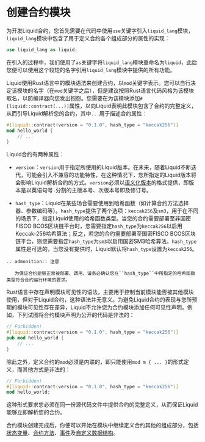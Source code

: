# 创建合约模块

为开发Liquid合约，您首先需要在代码中使用`use`关键字引入`liquid_lang`模块，`liquid_lang`模块中包含了用于定义合约各个组成部分的属性的实现：

```rust
use liquid_lang as liquid;
```

在引入的过程中，我们使用了`as`关键字将`liquid_lang`模块重命名为`liquid`，此后您便可以使用这个较短的名字引用`liquid_lang`模块中提供的所有功能。

Liquid使用Rust语言中的模块语法来创建合约，以`mod`关键字表示。您可以自行决定该模块的名字（在`mod`关键字之后），但是建议按照Rust语言代码风格为该模块取名，以防编译器向您发出抱怨。您需要在为该模块添加`#[liquid::contract(...)]`属性，以向Liquid表明此模块包含了合约的完整定义，从而引导Liquid解析您的合约，其中`...`用于描述合约属性：

```rust
#[liquid::contract(version = "0.1.0", hash_type = "keccak256")]
mod hello_world {
    // ...
}
```

Liquid合约有两种属性：

- `version`：`version`用于指定所使用的Liquid版本。在未来，随着Liquid不断迭代，可能会引入不兼容的功能特性，在这种情况下，您所指定的Liquid版本将会影响Liquid解析合约的方式。`version`必须以[语义化版本](https://semver.org/lang/zh-CN/)的格式提供，即版本是以英语句号`.`分割的主版本号、次版本号即及修订号。

- `hash_type`：Liquid在某些场合需要使用到哈希函数（如计算合约方法选择器、参数编码等）。`hash_type`提供了两个选项：`keccak256`及`sm3`，用于在不同的场景下，指定Liquid使用的哈希函数类型。当您的合约需要部署至非国密FISCO BCOS区块链平台时，您需要指定`hash_type`为`keccak256`以启用Keccak-256哈希算法；反之，若您的合约需要部署至国密FISCO BCOS区块链平台，则您需要指定`hash_type`为`sm3`以启用国密SM3哈希算法。`hash_type`属性是可选的，当您没有提供时，Liquid默认将`hash_type`设置为`keccak256`。

```eval_rst
.. admonition:: 注意

   为保证合约能够正常被部署、调用，请务必确认您在``hash_type``中所指定的哈希函数类型符合合约运行环境的要求。
```

Rust语言中存在声明模块可见性的语法，主要用于控制当前模块能否被其他模块使用，但对于Liquid合约，这种语法并无意义。为避免Liquid合约的表现与您所预期的模块可见性存在差异，Liquid不允许您为合约模块添加任何可见性声明。例如，下列试图将合约模块声明为公开的代码是非法的：

```rust
// Forbidden!
#[liquid::contract(version = "0.1.0", hash_type = "keccak256")]
pub mod hello_world {
    // ...
}
```

除此之外，定义合约的`mod`必须是内联的，即只能使用`mod m { ... }`的形式定义，而其他方式是非法的：

```rust
// Forbidden!
#[liquid::contract(version = "0.1.0", hash_type = "keccak256")]
mod hello_world;
```

这种形式要求您必须在同一份源代码文件中提供合约的完整定义，从而保证Liquid能够立即解析您的合约。

合约模块创建完成后，你便可以开始在模块中继续定义合约其他的组成部分，包括[状态变量](./state.html)、[合约方法](./method.html)、[事件](./event.html)及[自定义数据结构](./struct.html)。
